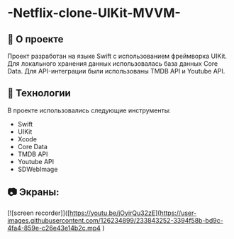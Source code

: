 # -Netflix-clone-UIKit-MVVM-

## 🎯 О проекте

Проект разработан на языке Swift с использованием фреймворка UIKit. Для локального хранения данных использовалась база данных Core Data. Для API-интеграции были использованы TMDB API и Youtube API.

## 🚀 Технологии

В проекте использовались следующие инструменты:

+ Swift
+ UIKit
+ Xcode
+ Core Data
+ TMDB API
+ Youtube API
+ SDWebImage
 
## 📷 Экраны:
[![screen recorder]]([https://youtu.be/jOyirQu32zE](https://user-images.githubusercontent.com/126234899/233843252-3394f58b-bd9c-4fa4-859e-c26e43e14b2c.mp4
)







